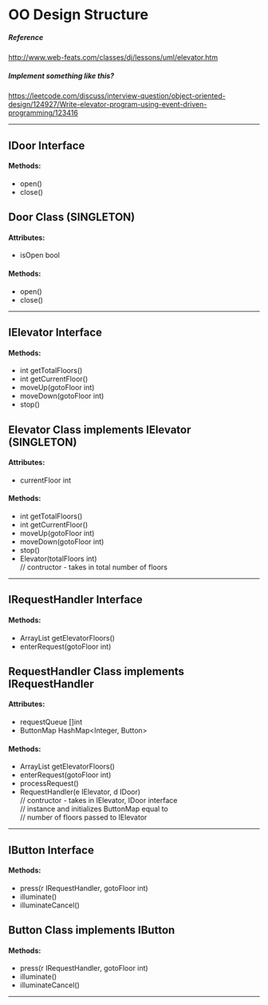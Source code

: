 # OO Design Structure

##### Reference
http://www.web-feats.com/classes/dj/lessons/uml/elevator.htm

##### Implement something like this?
https://leetcode.com/discuss/interview-question/object-oriented-design/124927/Write-elevator-program-using-event-driven-programming/123416

---

## IDoor Interface
 #### Methods:
 - open()
 - close()

## Door Class (SINGLETON)
 #### Attributes:
 - isOpen bool
 #### Methods:
 - open()
 - close()

---

## IElevator Interface
 #### Methods:
 - int getTotalFloors()
 - int getCurrentFloor()
 - moveUp(gotoFloor int)
 - moveDown(gotoFloor int)
 - stop()

## Elevator Class implements IElevator (SINGLETON)
 #### Attributes:
 - currentFloor int
 #### Methods:
 - int getTotalFloors()
 - int getCurrentFloor()
 - moveUp(gotoFloor int)
 - moveDown(gotoFloor int)
 - stop()
 - Elevator(totalFloors int) \
 // contructor - takes in total number of floors

---

## IRequestHandler Interface
 #### Methods:
 - ArrayList<Integer> getElevatorFloors()
 - enterRequest(gotoFloor int)

## RequestHandler Class implements IRequestHandler
 #### Attributes:
 - requestQueue []int
 - ButtonMap HashMap<Integer, Button>
 #### Methods:
 - ArrayList<Integer> getElevatorFloors()
 - enterRequest(gotoFloor int)
 - processRequest()
 - RequestHandler(e IElevator, d IDoor) \
 // contructor - takes in IElevator, IDoor interface \
 // instance and initializes ButtonMap equal to \
 // number of floors passed to IElevator

---

## IButton Interface
 #### Methods:
 - press(r IRequestHandler, gotoFloor int)
 - illuminate()
 - illuminateCancel()

## Button Class implements IButton
 #### Methods:
 - press(r IRequestHandler, gotoFloor int)
 - illuminate()
 - illuminateCancel()

---